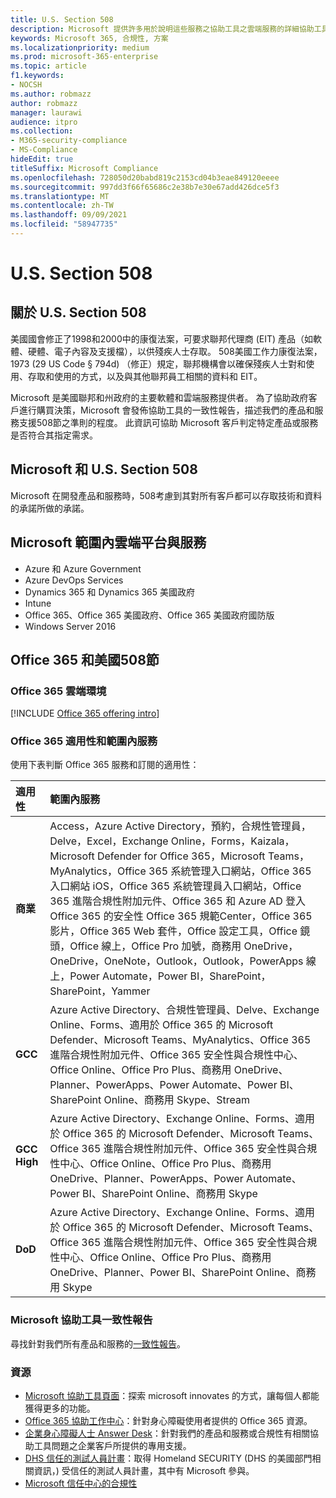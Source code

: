 ```yaml
---
title: U.S. Section 508
description: Microsoft 提供許多用於說明這些服務之協助工具之雲端服務的詳細協助工具一致性報告。
keywords: Microsoft 365, 合規性, 方案
ms.localizationpriority: medium
ms.prod: microsoft-365-enterprise
ms.topic: article
f1.keywords:
- NOCSH
ms.author: robmazz
author: robmazz
manager: laurawi
audience: itpro
ms.collection:
- M365-security-compliance
- MS-Compliance
hideEdit: true
titleSuffix: Microsoft Compliance
ms.openlocfilehash: 728050d20babd819c2153cd04b3eae849120eeee
ms.sourcegitcommit: 997dd3f66f65686c2e38b7e30e67add426dce5f3
ms.translationtype: MT
ms.contentlocale: zh-TW
ms.lasthandoff: 09/09/2021
ms.locfileid: "58947735"
---
```

# <a name="us-section-508"></a>U.S. Section 508

## <a name="about-us-section-508"></a>關於 U.S. Section 508

美國國會修正了1998和2000中的康復法案，可要求聯邦代理商 (EIT) 產品（如軟體、硬體、電子內容及支援檔），以供殘疾人士存取。 508美國工作力康復法案，1973 (29 US Code § 794d) （修正）規定，聯邦機構會以確保殘疾人士對和使用、存取和使用的方式，以及與其他聯邦員工相關的資料和 EIT。

Microsoft 是美國聯邦和州政府的主要軟體和雲端服務提供者。  為了協助政府客戶進行購買決策，Microsoft 會發佈協助工具的一致性報告，描述我們的產品和服務支援508節之準則的程度。  此資訊可協助 Microsoft 客戶判定特定產品或服務是否符合其指定需求。

## <a name="microsoft-and-us-section-508"></a>Microsoft 和 U.S. Section 508

Microsoft 在開發產品和服務時，508考慮到其對所有客戶都可以存取技術和資料的承諾所做的承諾。

## <a name="microsoft-in-scope-cloud-platforms--services"></a>Microsoft 範圍內雲端平台與服務

- Azure 和 Azure Government
- Azure DevOps Services
- Dynamics 365 和 Dynamics 365 美國政府
- Intune
- Office 365、Office 365 美國政府、Office 365 美國政府國防版
- Windows Server 2016

## <a name="office-365-and-us-section-508"></a>Office 365 和美國508節

### <a name="office-365-cloud-environments"></a>Office 365 雲端環境

[!INCLUDE [Office 365 offering intro](../includes/o365-offering-introduction.md)]

### <a name="office-365-applicability-and-in-scope-services"></a>Office 365 適用性和範圍內服務

使用下表判斷 Office 365 服務和訂閱的適用性：

| **適用性** | **範圍內服務** |
|:------------------|:----------------------|
| **商業** | Access，Azure Active Directory，預約，合規性管理員，Delve，Excel，Exchange Online，Forms，Kaizala，Microsoft Defender for Office 365，Microsoft Teams，MyAnalytics，Office 365 系統管理入口網站，Office 365 入口網站 iOS，Office 365 系統管理員入口網站，Office 365 進階合規性附加元件、Office 365 和 Azure AD 登入 Office 365 的安全性 Office 365 規範Center，Office 365 影片，Office 365 Web 套件，Office 設定工具，Office 鏡頭，Office 線上，Office Pro 加號，商務用 OneDrive，OneDrive，OneNote，Outlook，Outlook，PowerApps 線上，Power Automate，Power BI，SharePoint，SharePoint，Yammer  |
| **GCC** | Azure Active Directory、合規性管理員、Delve、Exchange Online、Forms、適用於 Office 365 的 Microsoft Defender、Microsoft Teams、MyAnalytics、Office 365 進階合規性附加元件、Office 365 安全性與合規性中心、Office Online、Office Pro Plus、商務用 OneDrive、Planner、PowerApps、Power Automate、Power BI、SharePoint Online、商務用 Skype、Stream |
| **GCC High** | Azure Active Directory、Exchange Online、Forms、適用於 Office 365 的 Microsoft Defender、Microsoft Teams、Office 365 進階合規性附加元件、Office 365 安全性與合規性中心、Office Online、Office Pro Plus、商務用 OneDrive、Planner、PowerApps、Power Automate、Power BI、SharePoint Online、商務用 Skype |
| **DoD** | Azure Active Directory、Exchange Online、Forms、適用於 Office 365 的 Microsoft Defender、Microsoft Teams、Office 365 進階合規性附加元件、Office 365 安全性與合規性中心、Office Online、Office Pro Plus、商務用 OneDrive、Planner、Power BI、SharePoint Online、商務用 Skype |

### <a name="microsoft-accessibility-conformance-reports"></a>Microsoft 協助工具一致性報告

尋找針對我們所有產品和服務的[一致性報告](https://cloudblogs.microsoft.com/industry-blog/government/2018/09/11/accessibility-conformance-reports/)。

### <a name="resources"></a>資源

- [Microsoft 協助工具頁面](https://go.microsoft.com/fwlink/p/?linkid=2051579)：探索 microsoft innovates 的方式，讓每個人都能獲得更多的功能。
- [Office 365 協助工作中心](https://go.microsoft.com/fwlink/p/?linkid=2051801)：針對身心障礙使用者提供的 Office 365 資源。
- [企業身心障礙人士 Answer Desk](https://go.microsoft.com/fwlink/p/?linkid=2050890)：針對我們的產品和服務或合規性有相關協助工具問題之企業客戶所提供的專用支援。
- [DHS 信任的測試人員計畫](https://go.microsoft.com/fwlink/?linkid=2052171)：取得 Homeland SECURITY (DHS 的美國部門相關資訊，) 受信任的測試人員計畫，其中有 Microsoft 參與。
- [Microsoft 信任中心的合規性](https://www.microsoft.com/trust-center/compliance/compliance-overview)
